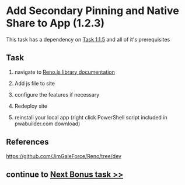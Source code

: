  
# Add Secondary Pinning and Native Share to App (1.2.3)

This task has a dependency on [Task 1.1.5](115_Add_WIndows_Features.md) and all of it's prerequisites

## Task 

1. navigate to [Reno.js library documentation](https://github.com/JimGaleForce/Reno/tree/dev)

2. Add js file to site

3. configure the features if necessary 

4. Redeploy site

5. reinstall your local app (right click PowerShell script included in pwabuilder.com download)



## References


https://github.com/JimGaleForce/Reno/tree/dev


## continue to [Next Bonus task >> ](123_BONUS-APP-Links.md)








